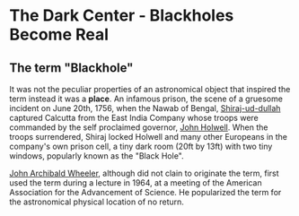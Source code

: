 # The Dark Center - Blackholes Become Real

## The term "Blackhole"

It was not the peculiar properties of an astronomical object that inspired the term instead it was a **place**. An infamous prison, the scene of a gruesome incident
on June 20th, 1756, when the Nawab of Bengal, [Shiraj-ud-dullah](https://en.wikipedia.org/wiki/Siraj_ud-Daulah) captured Calcutta from the East India Company whose troops were commanded by the self proclaimed governor,
[John Holwell](https://en.wikipedia.org/wiki/John_Zephaniah_Holwell). When the troops surrendered, Shiraj locked Holwell and many other Europeans in the company's own prison cell, a tiny dark room (20ft by 13ft) with two 
tiny windows, popularly known as the "Black Hole".

[John Archibald Wheeler](https://en.wikipedia.org/wiki/John_Archibald_Wheeler), although did not clain to originate the term, first used the term during a lecture in 1964, at a meeting of the American Association for the Advancement of Science. He popularized the term for the astronomical physical location of no return.
